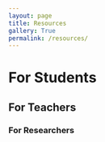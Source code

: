 ```yaml
---
layout: page
title: Resources
gallery: True
permalink: /resources/
---
```


# For Students
## For Teachers
### For Researchers